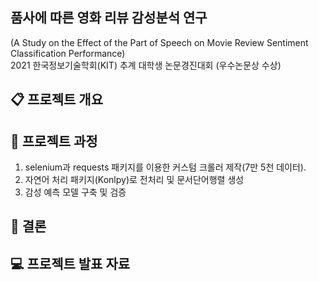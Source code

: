 ## 품사에 따른 영화 리뷰 감성분석 연구
(A Study on the Effect of the Part of Speech on Movie Review Sentiment Classification Performance) <br>
2021 한국정보기술학회(KIT) 추계 대학생 논문경진대회 (우수논문상 수상) <br>



## 📋 프로젝트 개요


## 📂 프로젝트 과정
1. selenium과 requests 패키지를 이용한 커스텀 크롤러 제작(7만 5천 데이터). <br>
2. 자연어 처리 패키지(Konlpy)로 전처리 및 문서단어행렬 생성 <br>
3. 감성 예측 모델 구축 및 검증 <br>

## 🎯 결론
## 💻 프로젝트 발표 자료
